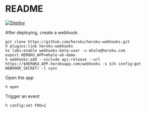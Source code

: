 # README

[![Deploy](https://www.herokucdn.com/deploy/button.svg)](https://heroku.com/deploy?template=https://github.com/heroku/webhooks-consumer-demo)

After deploying, create a webhook:

```
git clone https://github.com/heroku/heroku-webhooks.git
h plugins:link heroku-webhooks
hs labs:enable webhooks-beta-user -u mhale@heroku.com
export HEROKU_APP=mhale-wh-demo
h webhooks:add --include api:release --url https://$HEROKU_APP.herokuapp.com/webhooks -s $(h config:get WEBHOOK_SECRET) -l sync
```

Open the app

```
h open
```

Trigger an event

```
h config:set FOO=1
```
